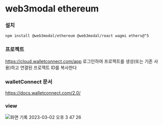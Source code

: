 # web3modal ethereum

### 설치

```
npm install @web3modal/ethereum @web3modal/react wagmi ethers@^5
```

### 프로젝트

https://cloud.walletconnect.com/app
로그인하여 프로젝트를 생성(또는 기존 사용)하고 연결된 프로젝트 ID를 복사한다

### walletConnect 문서

https://docs.walletconnect.com/2.0/

### view

![화면 기록 2023-03-02 오후 3 47 26](https://user-images.githubusercontent.com/93914482/222352552-8f895743-7a92-4063-8626-8e3c1896f1ab.gif)
